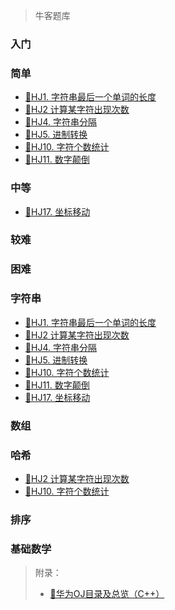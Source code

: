 > 牛客题库

<!-- tabs:start -->

### **入门**

### **简单**

- [📑HJ1. 字符串最后一个单词的长度](NowCoder/HJ1.md)
- [📑HJ2 计算某字符出现次数](NowCoder/HJ2.md)
- [📑HJ4. 字符串分隔](NowCoder/HJ4.md)
- [📑HJ5. 进制转换](NowCoder/HJ5.md)
- [📑HJ10. 字符个数统计](NowCoder/HJ10.md)
- [📑HJ11. 数字颠倒](NowCoder/HJ11.md)

### **中等**

- [📑HJ17. 坐标移动](NowCoder/HJ17.md)

### **较难**

### **困难**

<!-- tabs:end -->

<!-- tabs:start -->

### **字符串**

- [📑HJ1. 字符串最后一个单词的长度](NowCoder/HJ1.md)
- [📑HJ2 计算某字符出现次数](NowCoder/HJ2.md)
- [📑HJ4. 字符串分隔](NowCoder/HJ4.md)
- [📑HJ5. 进制转换](NowCoder/HJ5.md)
- [📑HJ10. 字符个数统计](NowCoder/HJ10.md)
- [📑HJ11. 数字颠倒](NowCoder/HJ11.md)
- [📑HJ17. 坐标移动](NowCoder/HJ17.md)

### **数组**

### **哈希**

- [📑HJ2 计算某字符出现次数](NowCoder/HJ2.md)
- [📑HJ10. 字符个数统计](NowCoder/HJ10.md)

### **排序**

### **基础数学**

<!-- tabs:end -->

> 附录：
>
> - [📑华为OJ目录及总览（C++）](https://zryang.github.io/2018/04/06/hwoj-000/)
